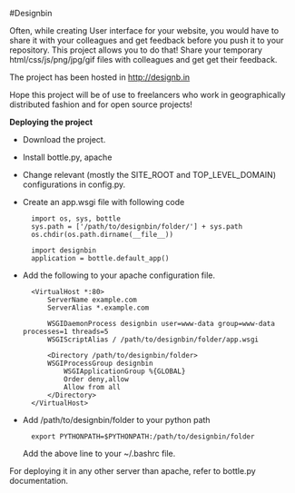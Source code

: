 #Designbin

Often, while creating User interface for your website, you would have to share
it with your colleagues and get feedback before you push it to your repository.
This project allows you to do that! Share your temporary html/css/js/png/jpg/gif
files with colleagues and get get their feedback.

The project has been hosted in http://designb.in

Hope this project will be of use to freelancers who work in geographically distributed
fashion and for open source projects!

**Deploying the project**

* Download the project.
* Install bottle.py, apache
* Change relevant (mostly the SITE_ROOT and TOP_LEVEL_DOMAIN) configurations in config.py.
* Create an app.wsgi file with following code
    
        import os, sys, bottle
        sys.path = ['/path/to/designbin/folder/'] + sys.path
        os.chdir(os.path.dirname(__file__))

        import designbin
        application = bottle.default_app()
    
* Add the following to your apache configuration file.

        <VirtualHost *:80>
            ServerName example.com
            ServerAlias *.example.com

            WSGIDaemonProcess designbin user=www-data group=www-data processes=1 threads=5
            WSGIScriptAlias / /path/to/designbin/folder/app.wsgi

            <Directory /path/to/designbin/folder>
            WSGIProcessGroup designbin
                WSGIApplicationGroup %{GLOBAL}
                Order deny,allow
                Allow from all
            </Directory>
        </VirtualHost>
* Add /path/to/designbin/folder to your python path

        export PYTHONPATH=$PYTHONPATH:/path/to/designbin/folder
        
    Add the above line to your ~/.bashrc file.
    
For deploying it in any other server than apache, refer to bottle.py documentation.

